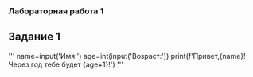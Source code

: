 ### Лабораторная работа 1 
## Задание 1

''' name=input('Имя:')
age=int(input('Возраст:'))
print(f'Привет,{name}! Через год тебе будет {age+1}!') '''
